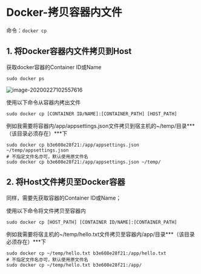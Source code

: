 # Docker-拷贝容器内文件

命令：`docker cp`

## 1. 将Docker容器内文件拷贝到Host

 获取docker容器的Container ID或Name

```shell
sudo docker ps
```

![image-20200227102557616](https://pding.oss-cn-hangzhou.aliyuncs.com/images/image-20200227102557616.png)

使用以下命令从容器内拷出文件

```shell
sudo docker cp [CONTAINER ID/NAME]:[CONTAINER_PATH] [HOST_PATH]
```

例如我需要将容器内/app/appsettings.json文件拷贝到宿主机的~/temp/目录***（该目录必须存在）***下

```shell
sudo docker cp b3e608e28f21:/app/appsettings.json ~/temp/appsettings.json
# 不指定文件名亦可，默认使用原文件名
sudo docker cp b3e608e28f21:/app/appsettings.json ~/temp/
```

## 2. 将Host文件拷贝至Docker容器

同样，需要先获取容器的Container ID或Name；

使用以下命令将文件拷贝至容器内

```shell
sudo docker cp [HOST_PATH] [CONTAINER ID/NAME]:[CONTAINER_PATH]
```

例如我需要将宿主机的~/temp/hello.txt文件拷贝至容器内/app/目录***（该目录必须存在）***下

```shell
sudo docker cp ~/temp/hello.txt b3e608e28f21:/app/hello.txt 
# 不指定文件名亦可，默认使用原文件名
sudo docker cp ~/temp/hello.txt b3e608e28f21:/app/
```

